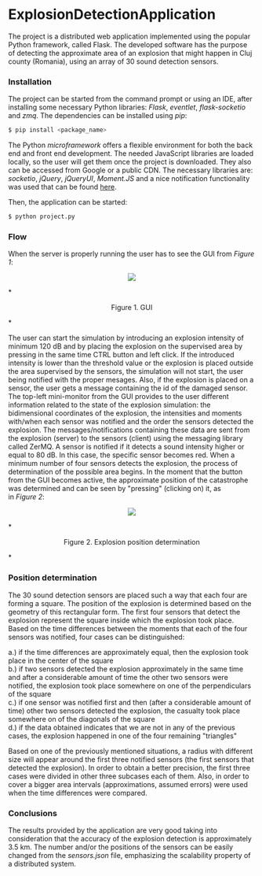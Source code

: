 # ExplosionDetectionApplication

The project is a distributed web application implemented using the popular Python framework, called Flask. The developed software has the purpose of detecting the approximate area of an explosion that might happen in Cluj county (Romania), using an array of 30 sound detection sensors. 

### Installation

The project can be started from the command prompt or using an IDE, after installing some necessary Python libraries: *Flask*, *eventlet*, *flask-socketio* and *zmq*. The dependencies can be installed using *pip*:

```sh
$ pip install <package_name>
```

The Python *microframework* offers a flexible environment for both the back end and front end development. The needed JavaScript libraries are loaded locally, so the user will get them once the project is downloaded. They also can be accessed from Google or a public CDN. The necessary libraries are: *socketio*, *jQuery*, *jQueryUI*, *Moment.JS* and a nice notification functionality was used that can be found [here](http://tympanus.net/codrops/2014/07/23/notification-styles-inspiration/).

Then, the application can be started:

```sh
$ python project.py
```

### Flow

When the server is properly running the user has to see the GUI from *Figure 1*:

<p align="center">
  <img src="https://github.com/ghele/ExplosionDetectionApplication/blob/master/captures/GUI.PNG" align="middle"></img>
</p>
*<p align="center">Figure 1. GUI</p>*

The user can start the simulation by introducing an explosion intensity of minimum 120 dB and by placing the explosion on the supervised area by pressing in the same time CTRL button and left click.
If the introduced intensity is lower than the threshold value or the explosion is placed outside the area supervised by the sensors, the simulation will not start, the user being notified with the proper mesages. Also, if the explosion is placed on a sensor, the user gets a message containing the id of the damaged sensor.
The top-left mini-monitor from the GUI provides to the user different information related to the state of the explosion simulation:
the bidimensional coordinates of the explosion, the intensities and moments with/when each sensor was notified and the order the sensors detected the explosion. The messages/notifications containing these data are sent from the explosion (server) to the sensors (client) using the messaging library called ZerMQ.
A sensor is notified if it detects a sound intensity higher or equal to 80 dB. In this case, the specific sensor becomes red. When a minimum number of four sensors detects the explosion, the process of determination of the possible area begins. In the moment that the button from the GUI becomes active, the approximate position of the catastrophe was determined and can be seen by "pressing" (clicking on) it, as <br/> in *Figure 2*:

<p align="center">
  <img src="https://github.com/ghele/ExplosionDetectionApplication/blob/master/captures/explosion-detection.PNG"/>
</p>
*<p align="center">Figure 2. Explosion position determination</p>*

### Position determination

The 30 sound detection sensors are placed such a way that each four are forming a square. The position of the explosion is determined based on the geometry of this rectangular form. 
The first four sensors that detect the explosion represent the square inside which the explosion took place. Based on the time differences between the moments that each of the four sensors was notified, four cases can be distinguished:

a.) if the time differences are approximately equal, then the explosion took place in the center of the square <br/>
b.) if two sensors detected the explosion approximately in the same time and after a considerable amount of time the other two sensors were notified, the explosion took place somewhere on one of the perpendiculars of the square <br/>
c.) if one sensor was notified first and then (after a considerable amount of time) other two sensors detected the explosion, the casualty took place somewhere on of the diagonals of the square <br/>
d.) if the data obtained indicates that we are not in any of the previous cases, the explosion happened in one of the four remaining "triangles"

Based on one of the previously mentioned situations, a radius with different size will appear around the first three notified sensors (the first sensors that detected the explosion). In order to obtain a better precision, the first three cases were divided in other three subcases each of them. Also, in order to cover a bigger area intervals (approximations, assumed errors) were used when the time differences were compared. 

### Conclusions

The results provided by the application are very good taking into consideration that the accuracy of the explosion detection is approximately 3.5 km.
The number and/or the positions of the sensors can be easily changed from the *sensors.json* file, emphasizing the scalability property of a distributed system.



